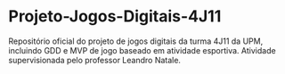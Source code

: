 # Projeto-Jogos-Digitais-4J11
Repositório oficial do projeto de jogos digitais da turma 4J11 da UPM, incluindo GDD e MVP de jogo baseado em atividade esportiva. Atividade supervisionada pelo professor Leandro Natale.
